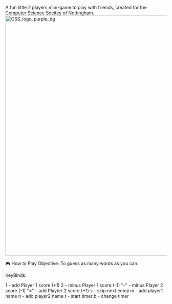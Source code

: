 A fun little 2 players mini-game to play with friends, created for the Computer Science Socitey of Nottingham.
<img width="750" height="750" alt="CSS_logo_purple_bg" src="https://github.com/user-attachments/assets/97d0368d-9fc7-4432-9efa-6f67a8561c1e" />

🎮 How to Play
Objective: To guess as many words as you can.

KeyBinds:

1 - add Player 1 score (+1)
2 - minus Player 1 score (-1)
"-" - minus Player 2 score (-1)
"=" - add Playter 2 score (+1)
s - skip next emoji
m - add player1 name
n - add player2 name
t - start timer
b - change timer


